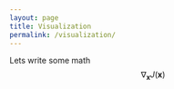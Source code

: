 ```yaml
---
layout: page
title: Visualization
permalink: /visualization/
---
```


Lets write some math 
$$ \nabla_\boldsymbol{x} J(\boldsymbol{x}) $$